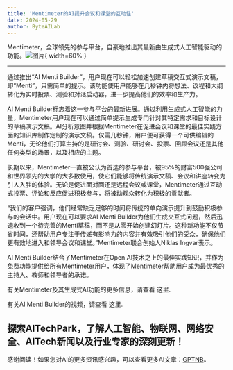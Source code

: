 ```yaml
---
title: 'Mentimeter的AI提升会议和课堂的互动性'
date: 2024-05-29
author: ByteAILab
---
```


Mentimeter，全球领先的参与平台，自豪地推出其最新由生成式人工智能驱动的功能。![图片](https://ai-techpark.com/wp-content/uploads/2024/05/Mentimeters-960x540.jpg){ width=60% }

---
通过推出“AI Menti Builder”，用户现在可以轻松加速创建草稿交互式演示文稿，即“Menti”，只需简单的提示。该功能使用户能够在几秒钟内将想法、议程和大纲转化为实时投票、测验和对话启动器，进一步提高他们的效率和生产力。

AI Menti Builder标志着这一参与平台的最新进展。通过利用生成式人工智能的力量，Mentimeter用户现在可以通过简单提示生成专门针对其特定需求和目标设计的草稿演示文稿。AI分析意图并根据Mentimeter在促进会议和课堂的最佳实践方面的知识库制作定制的演示文稿。仅需几秒钟，用户便可获得一个可供编辑的Menti，无论他们打算主持的是研讨会、测验、研讨会、投票、回顾会议还是其他任何类型的场景，以及相应的主题。

长期以来，Mentimeter一直被公认为首选的参与平台，被95%的财富500强公司和世界领先的大学的大多数使用，使它们能够将传统演示文稿、会议和讲座转变为引人入胜的体验。无论是促进面对面还是远程会议或课堂，Mentimeter通过互动式投票、评论和反应促进积极参与，将被动观众转化为积极的贡献者。

“我们的客户强调，他们经常缺乏足够的时间将传统的单向演示提升到鼓励积极参与的会话中。用户现在可以要求AI Menti Builder为他们生成交互式问题，然后迅速收到一个待完善的Menti草稿，而不是从零开始创建幻灯片。这种新功能不仅节省时间，还帮助用户专注于传递有影响力的内容并有效吸引他们的受众，确保他们更有效地进入和领导会议和课堂。”Mentimeter联合创始人Niklas Ingvar表示。

AI Menti Builder结合了Mentimeter在Open AI技术之上的最佳实践知识，并作为免费功能提供给所有Mentimeter用户，体现了Mentimeter帮助用户成为最优秀的主持人、教师和领导者的承诺。

有关Mentimeter及其生成式AI功能的更多信息，请查看 这里.

有关AI Menti Builder的视频，请查看 这里.

探索AITechPark，了解人工智能、物联网、网络安全、AITech新闻以及行业专家的深刻更新！
---
感谢阅读！如果您对AI的更多资讯感兴趣，可以查看更多AI文章：[GPTNB](https://gptnb.com)。